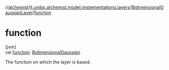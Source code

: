 //[alchemist](../../../index.md)/[it.unibo.alchemist.model.implementations.layers](../index.md)/[BidimensionalGaussianLayer](index.md)/[function](function.md)

# function

[jvm]\
val [function](function.md): [BidimensionalGaussian](../../it.unibo.alchemist.model.math/-bidimensional-gaussian/index.md)

The function on which the layer is based.
